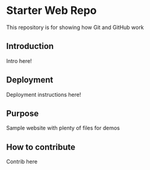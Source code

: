 # Starter Web Repo

This repository is for showing how Git and GitHub work

## Introduction

Intro here!

## Deployment

Deployment instructions here!

## Purpose

Sample website with plenty of files for demos

## How to contribute

Contrib here